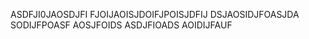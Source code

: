 ASDFJI0JAOSDJFI FJOIJAOISJDOIFJPOISJDFIJ DSJAOSIDJFOASJDA SODIJFPOASF AOSJFOIDS ASDJFIOADS AOIDIJFAUF 